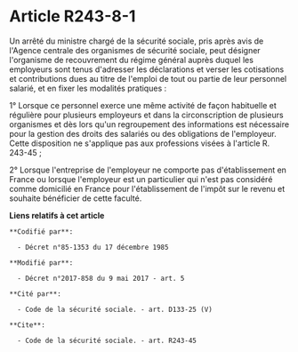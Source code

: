 # Article R243-8-1

Un arrêté du ministre chargé de la sécurité sociale, pris après avis de l'Agence centrale des organismes de sécurité sociale,
peut désigner l'organisme de recouvrement du régime général auprès duquel les employeurs sont tenus d'adresser les
déclarations et verser les cotisations et contributions dues au titre de l'emploi de tout ou partie de leur personnel
salarié, et en fixer les modalités pratiques :

1° Lorsque ce personnel exerce une même activité de façon habituelle et régulière pour plusieurs employeurs et dans la
circonscription de plusieurs organismes et dès lors qu'un regroupement des informations est nécessaire pour la gestion des
droits des salariés ou des obligations de l'employeur. Cette disposition ne s'applique pas aux professions visées à l'article
R. 243-45 ;

2° Lorsque l'entreprise de l'employeur ne comporte pas d'établissement en France ou lorsque l'employeur est un particulier
qui n'est pas considéré comme domicilié en France pour l'établissement de l'impôt sur le revenu et souhaite bénéficier de
cette faculté.

**Liens relatifs à cet article**

	**Codifié par**:

	  - Décret n°85-1353 du 17 décembre 1985

	**Modifié par**:

	  - Décret n°2017-858 du 9 mai 2017 - art. 5

	**Cité par**:

	  - Code de la sécurité sociale. - art. D133-25 (V)

	**Cite**:

	  - Code de la sécurité sociale. - art. R243-45
